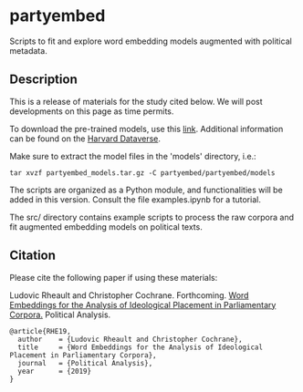 # partyembed

Scripts to fit and explore word embedding models augmented with political metadata.

## Description

This is a release of materials for the study cited below.  We will post developments on this page as time permits.

To download the pre-trained models, use this [link](https://drive.google.com/open?id=17DWO_2UyjEZ9HnH3AACSdH3JZLpvb4bP).  Additional information can be found on the [Harvard Dataverse](https://dataverse.harvard.edu/dataset.xhtml?persistentId=doi:10.7910/DVN/K0OYQF).

Make sure to extract the model files in the 'models' directory, i.e.:
```
tar xvzf partyembed_models.tar.gz -C partyembed/partyembed/models
```

The scripts are organized as a Python module, and functionalities will be added in this version.  Consult the file examples.ipynb for a tutorial.

The src/ directory contains example scripts to process the raw corpora and fit augmented embedding models on political texts.

## Citation

Please cite the following paper if using these materials:  

Ludovic Rheault and Christopher Cochrane.  Forthcoming.  [Word Embeddings for the Analysis of Ideological Placement in Parliamentary Corpora.](https://ludovicrheault.weebly.com/uploads/3/9/4/0/39408253/rheaultcochrane2019_pa.pdf)  Political Analysis.

```
@article{RHE19,
  author    = {Ludovic Rheault and Christopher Cochrane},
  title     = {Word Embeddings for the Analysis of Ideological Placement in Parliamentary Corpora},
  journal   = {Political Analysis},
  year      = {2019}  
}
```
